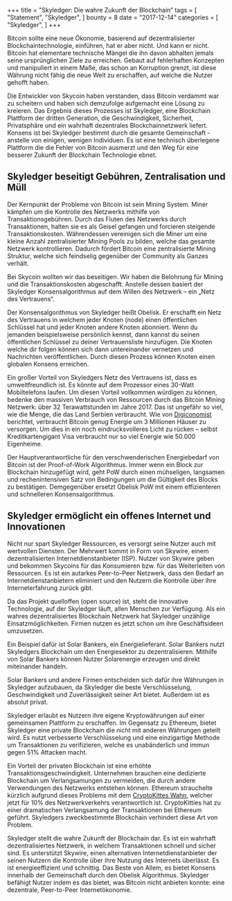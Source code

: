 +++
title = "Skyledger: Die wahre Zukunft der Blockchain”
tags = [
    "Statement",
    "Skyledger",
]
bounty = 8
date = "2017-12-14"
categories = [
    "Skyledger",
]
+++

Bitcoin sollte eine neue Ökonomie, basierend auf dezentralisierter Blockchaintechnologie, einführen, hat er aber nicht. Und kann er nicht. Bitcoin hat elementare technische Mängel die ihn davon abhalten jemals seine ursprünglichen Ziele zu erreichen. Gebaut auf fehlerhaften Konzepten und manipuliert in einem Maße, das schon an Korruption grenzt, ist diese Währung nicht fähig die neue Welt zu erschaffen, auf welche die Nutzer gehofft haben.

Die Entwickler von Skycoin haben verstanden, dass Bitcoin verdammt war zu scheitern und haben sich demzufolge aufgemacht eine Lösung zu kreieren. Das Ergebnis dieses Prozesses ist Skyledger, eine Blockchain Plattform der dritten Generation, die Geschwindigkeit, Sicherheit, Privatsphäre und ein wahrhaft dezentrales Blockchainnetzwerk liefert. Konsens ist bei Skyledger bestimmt durch die gesamte Gemeinschaft - anstelle von einigen, wenigen Individuen. Es ist eine technisch überlegene Plattform die die Fehler von Bitcoin ausmerzt und den Weg für eine besserer Zukunft der Blockchain Technologie ebnet.

## Skyledger beseitigt Gebühren, Zentralisation und Müll

Der Kernpunkt der Probleme von Bitcoin ist sein Mining System. Miner kämpfen um die Kontrolle des Netzwerks mithilfe von Transaktionsgebühren. Durch das Fluten des Netzwerks durch Transaktionen, halten sie es als Geisel gefangen und forcieren steigende Transaktionskosten. Währendessen vereinigen sich die Miner um eine kleine Anzahl zentralisierter Mining Pools zu bilden, welche das gesamte Netzwerk kontrollieren. Dadurch fördert Bitcoin eine zentralisierte Mining Struktur, welche sich feindselig gegenüber der Community als Ganzes verhält.

Bei Skycoin wollten wir das beseitigen. Wir haben die Belohnung für Mining und die Transaktionskosten abgeschafft. Anstelle dessen basiert der Skyledger Konsensalgorithmus auf dem Willen des Netzwerk – ein „Netz des Vertrauens“. 

Der Konsensalgorithmus von Skyledger heißt Obelisk. Er erschafft ein Netz des Vertrauens in welchem jeder Knoten (node) einen öffentlichen Schlüssel hat und jeder Knoten andere Knoten abonniert. Wenn du jemanden beispielsweise persönlich kennst, dann kannst du seinen öffentlichen Schlüssel zu deiner Vertrauensliste hinzufügen. Die Knoten welche dir folgen können sich dann untereinander vernetzen und Nachrichten veröffentlichen. Durch diesen Prozess können Knoten einen globalen Konsens erreichen. 

Ein großer Vorteil von Skyledgers Netz des Vertrauens ist, dass es umweltfreundlich ist. Es könnte auf dem Prozessor eines 30-Watt Mobiltelefons laufen. Um diesen Vorteil vollkommen würdigen zu können, bedenke den massiven Verbrauch von Ressourcen durch das Bitcoin Mining Netzwerk: über 32 Terawattstunden im Jahre 2017. Das ist ungefähr so viel, wie die Menge, die das Land Serbien verbraucht. Wie von [Digiconomist](https://digiconomist.net/bitcoin-energy-consumption) berichtet, verbraucht Bitcoin genug Energie um 3 Millionen Häuser zu versorgen. Um dies in ein noch eindrucksvolleres Licht zu rücken – selbst Kreditkartengigant Visa verbraucht nur so viel Energie wie 50.000 Eigenheime.

Der Hauptverantwortliche für den verschwenderischen Energiebedarf von Bitcoin ist der Proof-of-Work Algorithmus. Immer wenn ein Block zur Blockchain hinzugefügt wird, geht PoW durch einen mühseligen, langsamen und rechenintensiven Satz von Bedingungen um die Gültigkeit des Blocks zu bestätigen. Demgegenüber ersetzt Obelisk PoW mit einem effizienteren und schnelleren Konsensalgorithmus.

## Skyledger ermöglicht ein offenes Internet und Innovationen

Nicht nur spart Skyledger Ressourcen, es versorgt seine Nutzer auch mit wertvollen Diensten. Der Mehrwert kommt in Form von Skywire, einem dezentralisierten Internetdienstanbieter (ISP). Nutzer von Skywire geben und bekommen Skycoins für das Konsumieren bzw. für das Weiterleiten von Ressourcen. Es ist ein autarkes Peer-to-Peer Netzwerk, dass den Bedarf an Internetdienstanbietern eliminiert und den Nutzern die Kontrolle über ihre Interneterfahrung zurück gibt.

Da das Projekt quelloffen (open source) ist, steht die innovative Technologie, auf der Skyledger läuft, allen Menschen zur Verfügung. Als ein wahres dezentralisiertes Blockchain Netzwerk hat Skyledger unzählige Einsatzmöglichkeiten. Firmen nutzen es jetzt schon um ihre Geschäftsideen umzusetzen.

Ein Beispiel dafür ist Solar Bankers, ein Energielieferant. Solar Bankers nutzt Skyledgers Blockchain um den Energiesektor zu dezentralisieren. Mithilfe von Solar Bankers können Nutzer Solarenergie erzeugen und direkt miteinander handeln. 

Solar Bankers und andere Firmen entscheiden sich dafür ihre Währungen in Skyledger aufzubauen, da Skyledger die beste Verschlüsselung, Geschwindigkeit und Zuverlässigkeit seiner Art bietet. Außerdem ist es absolut privat. 

Skyledger erlaubt es Nutzern ihre eigene Kryptowährungen auf einer gemeinsamen Plattform zu erschaffen. Im Gegensatz zu Ethereum, bietet Skyledger eine private Blockchain die nicht mit anderen Währungen geteilt wird. Es nutzt verbesserte Verschlüsselung und eine einzigartige Methode um Transaktionen zu verifizieren, welche es unabänderlich und immun gegen 51% Attacken macht.

Ein Vorteil der privaten Blockchain ist eine erhöhte Transaktionsgeschwindigkeit. Unternehmen brauchen eine dedizierte Blockchain um Verlangsamungen zu vermeiden, die durch andere Verwendungen des Netzwerks entstehen können. Ethereum strauchelte kürzlich aufgrund dieses Problems mit dem [CryptoKittes Wahn](http://www.bbc.co.uk/news/technology-42237162), welcher jetzt für 10% des Netzwerkverkehrs verantwortlich ist. CryptoKitties hat zu einer dramatischen Verlangsamung der Transaktionen bei Ethereum geführt. Skyledgers zweckbestimmte Blockchain verhindert diese Art von Problem.

Skyledger stellt die wahre Zukunft der Blockchain dar. Es ist ein wahrhaft dezentralisiertes Netzwerk, in welchem Transaktionen schnell und sicher sind. Es unterstützt Skywire, einen alternativen Internetdienstanbieter der seinen Nutzern die Kontrolle über ihre Nutzung des Internets überlässt. Es ist energieeffizient und schnittig. Das Beste von Allem, es bietet Konsens innerhalb der Gemeinschaft durch den Obelisk Algorithmus. Skyledger befähigt Nutzer indem es das bietet, was Bitcoin nicht anbieten konnte: eine dezentrale, Peer-to-Peer Internetökonomie.
